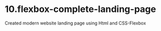 # 10.flexbox-complete-landing-page
  Created modern website landing page using Html and CSS-Flexbox
